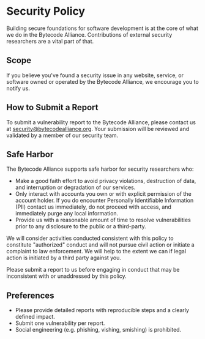 # Security Policy

Building secure foundations for software development is at the core of what we do in the Bytecode Alliance. Contributions of external security researchers are a vital part of that.

## Scope

If you believe you've found a security issue in any website, service, or software owned or operated by the Bytecode Alliance, we encourage you to notify us.

## How to Submit a Report

To submit a vulnerability report to the Bytecode Alliance, please contact us at [security@bytecodealliance.org](mailto:security@bytecodealliance.org). Your submission will be reviewed and validated by a member of our security team.

## Safe Harbor

The Bytecode Alliance supports safe harbor for security researchers who:

*   Make a good faith effort to avoid privacy violations, destruction of data, and interruption or degradation of our services.
*   Only interact with accounts you own or with explicit permission of the account holder. If you do encounter Personally Identifiable Information (PII) contact us immediately, do not proceed with access, and immediately purge any local information.
*   Provide us with a reasonable amount of time to resolve vulnerabilities prior to any disclosure to the public or a third-party.

We will consider activities conducted consistent with this policy to constitute "authorized" conduct and will not pursue civil action or initiate a complaint to law enforcement. We will help to the extent we can if legal action is initiated by a third party against you.

Please submit a report to us before engaging in conduct that may be inconsistent with or unaddressed by this policy.

## Preferences

*   Please provide detailed reports with reproducible steps and a clearly defined impact.
*   Submit one vulnerability per report.
*   Social engineering (e.g. phishing, vishing, smishing) is prohibited.
